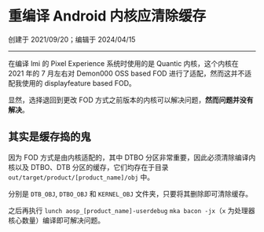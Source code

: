 # 重编译 Android 内核应清除缓存

创建于 2021/09/20；编辑于 2024/04/15

---

在编译 lmi 的 Pixel Experience 系统时使用的是 Quantic 内核，这个内核在 2021 年的 7 月左右对 Demon000 OSS based FOD 进行了适配，然而这并不适配我使用的 displayfeature based FOD。

显然，选择退回到更改 FOD 方式之前版本的内核可以解决问题，**然而问题并没有解决**。

## 其实是缓存捣的鬼

因为 FOD 方式是由内核适配的，其中 DTBO 分区非常重要，因此必须清除编译内核以及 DTBO、DTB 分区的缓存，它们均存在于目录 `out/target/product/[product_name]/obj` 中。

分别是 `DTB_OBJ`, `DTBO_OBJ` 和 `KERNEL_OBJ` 文件夹，只要将其删除即可清除缓存。

之后再执行 `lunch aosp_[product_name]-userdebug` `mka bacon -jx`（`x` 为处理器核心数量）编译即可解决问题。
